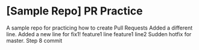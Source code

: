 # [Sample Repo] PR Practice
A sample repo for practicing how to create Pull Requests
Added a different line.
Added a new line for fix1!
feature1 line
feature1 line2
Sudden hotfix for master.
Step 8 commit 

